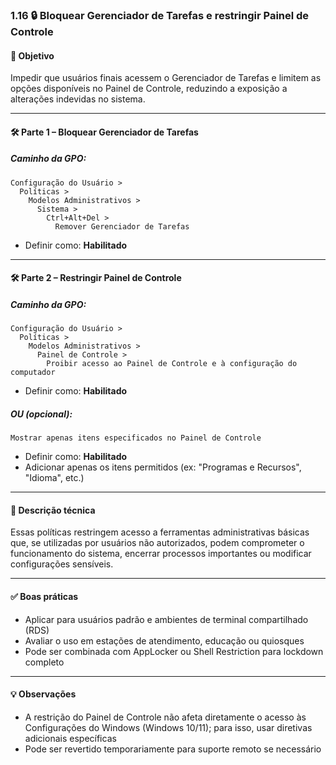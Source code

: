 ### 1.16 🔒 Bloquear Gerenciador de Tarefas e restringir Painel de Controle

#### 🎯 Objetivo
Impedir que usuários finais acessem o Gerenciador de Tarefas e limitem as opções disponíveis no Painel de Controle, reduzindo a exposição a alterações indevidas no sistema.

---

#### 🛠️ Parte 1 – Bloquear Gerenciador de Tarefas

##### Caminho da GPO:
```
Configuração do Usuário >
  Políticas >
    Modelos Administrativos >
      Sistema >
        Ctrl+Alt+Del >
          Remover Gerenciador de Tarefas
```

- Definir como: **Habilitado**

---

#### 🛠️ Parte 2 – Restringir Painel de Controle

##### Caminho da GPO:
```
Configuração do Usuário >
  Políticas >
    Modelos Administrativos >
      Painel de Controle >
        Proibir acesso ao Painel de Controle e à configuração do computador
```

- Definir como: **Habilitado**

##### OU (opcional):
```
Mostrar apenas itens especificados no Painel de Controle
```

- Definir como: **Habilitado**
- Adicionar apenas os itens permitidos (ex: "Programas e Recursos", "Idioma", etc.)

---

#### 📝 Descrição técnica
Essas políticas restringem acesso a ferramentas administrativas básicas que, se utilizadas por usuários não autorizados, podem comprometer o funcionamento do sistema, encerrar processos importantes ou modificar configurações sensíveis.

---

#### ✅ Boas práticas
- Aplicar para usuários padrão e ambientes de terminal compartilhado (RDS)
- Avaliar o uso em estações de atendimento, educação ou quiosques
- Pode ser combinada com AppLocker ou Shell Restriction para lockdown completo

---

#### 💡 Observações
- A restrição do Painel de Controle não afeta diretamente o acesso às Configurações do Windows (Windows 10/11); para isso, usar diretivas adicionais específicas
- Pode ser revertido temporariamente para suporte remoto se necessário